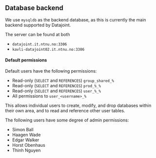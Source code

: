 ## Database backend

We use `mysqldb` as the backend database, as this is currently the main backend supported by Datajoint. 

The server can be found at both

* `datajoint.it.ntnu.no:3306`
* `kavli-datajoint02.it.ntnu.no:3306`

#### Default permissions

Default users have the following permissions:

* Read-only (`SELECT` and `REFERENCES`) `group_shared_%`
* Read-only (`SELECT` and `REFERENCES`) `prod_%_%`
* Read-only (`SELECT` and `REFERENCES`) `user_%_%`
* All permissions to `user_<username>_%`

This allows individual users to create, modify, and drop databases within their own area, and to read and reference other user tables. 

The following users have some degree of admin permissions:

* Simon Ball
* Haagen Wade
* Edgar Walker
* Horst Obenhaus
* Thinh Nguyen
